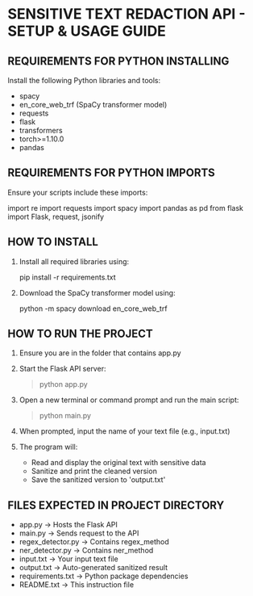 SENSITIVE TEXT REDACTION API - SETUP & USAGE GUIDE
==================================================

REQUIREMENTS FOR PYTHON INSTALLING
----------------------------------
Install the following Python libraries and tools:

- spacy
- en_core_web_trf (SpaCy transformer model)
- requests
- flask
- transformers
- torch>=1.10.0
- pandas

REQUIREMENTS FOR PYTHON IMPORTS
-------------------------------
Ensure your scripts include these imports:

import re
import requests
import spacy
import pandas as pd
from flask import Flask, request, jsonify

HOW TO INSTALL
--------------
1. Install all required libraries using:

   pip install -r requirements.txt

2. Download the SpaCy transformer model using:

   python -m spacy download en_core_web_trf

HOW TO RUN THE PROJECT
----------------------
1. Ensure you are in the folder that contains app.py

2. Start the Flask API server:
   > python app.py

3. Open a new terminal or command prompt and run the main script:
   > python main.py

4. When prompted, input the name of your text file (e.g., input.txt)

5. The program will:
   - Read and display the original text with sensitive data
   - Sanitize and print the cleaned version
   - Save the sanitized version to 'output.txt'

FILES EXPECTED IN PROJECT DIRECTORY
-----------------------------------
- app.py               -> Hosts the Flask API
- main.py              -> Sends request to the API
- regex_detector.py    -> Contains regex_method
- ner_detector.py      -> Contains ner_method
- input.txt            -> Your input text file
- output.txt           -> Auto-generated sanitized result
- requirements.txt     -> Python package dependencies
- README.txt           -> This instruction file
